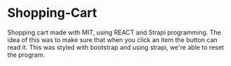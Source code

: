 # Shopping-Cart

Shopping cart made with MIT, using REACT and Strapi programming. The idea of this was to make sure that when you click an item the button can read it. This was styled with bootstrap and using strapi, we're able to reset the program. 
